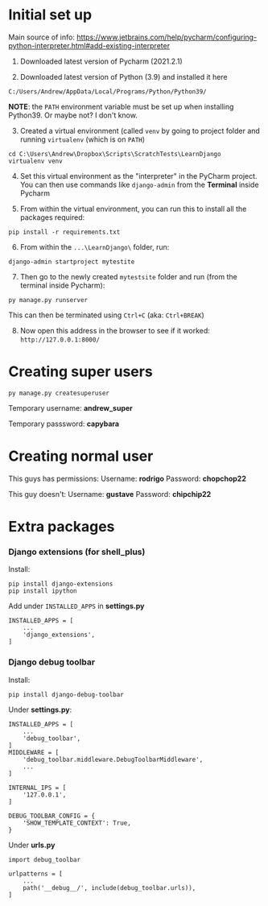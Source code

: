 # Initial set up

Main source of info:
https://www.jetbrains.com/help/pycharm/configuring-python-interpreter.html#add-existing-interpreter


1. Downloaded latest version of Pycharm (2021.2.1)

2. Downloaded latest version of Python (3.9) and installed it here

```
C:/Users/Andrew/AppData/Local/Programs/Python/Python39/
```
**NOTE**: the `PATH` environment variable must be set up when installing Python39. Or maybe not? I don't know.


3. Created a virtual environment (called `venv` by going to project folder and running `virtualenv` (which is on `PATH`)

```
cd C:\Users\Andrew\Dropbox\Scripts\ScratchTests\LearnDjango
virtualenv venv

```

4. Set this virtual environment as the "interpreter" in the PyCharm project. You can then use commands like `django-admin` from the **Terminal** inside Pycharm

5. From within the virtual environment, you can run this to install all the packages required:

```
pip install -r requirements.txt
```

6. From within the `...\LearnDjango\` folder, run:
```
django-admin startproject mytestite
```

7. Then go to the newly created `mytestsite` folder and run (from the terminal inside Pycharm):
```
py manage.py runserver
```

This can then be terminated using `Ctrl+C` (aka: `Ctrl+BREAK`)


8. Now open this address in the browser to see if it worked: `http://127.0.0.1:8000/`

# Creating super users

```
py manage.py createsuperuser
```

Temporary username: **andrew_super**

Temporary passsword: **capybara**

# Creating normal user

This guys has permissions:
Username: **rodrigo**
Password: **chopchop22**

This guy doesn't:
Username: **gustave**
Password: **chipchip22**

# Extra packages

### Django extensions (for shell_plus)

Install:
```
pip install django-extensions
pip install ipython
```

Add under `INSTALLED_APPS` in **settings.py**

```
INSTALLED_APPS = [
    ...
    'django_extensions',
]
```

### Django debug toolbar

Install:
```
pip install django-debug-toolbar
```

Under **settings.py**:
```
INSTALLED_APPS = [
    ...
    'debug_toolbar',
]
MIDDLEWARE = [
    'debug_toolbar.middleware.DebugToolbarMiddleware',
    ...
]

INTERNAL_IPS = [
    '127.0.0.1',
]

DEBUG_TOOLBAR_CONFIG = {
    'SHOW_TEMPLATE_CONTEXT': True,
}
```

Under **urls.py**
```
import debug_toolbar

urlpatterns = [
    ...
    path('__debug__/', include(debug_toolbar.urls)),
]
```